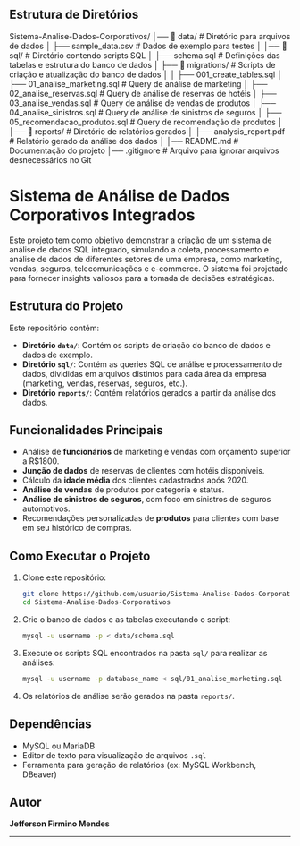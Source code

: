 ## Estrutura de Diretórios


Sistema-Analise-Dados-Corporativos/ │── 📂 data/ # Diretório para arquivos de dados │ ├── sample_data.csv # Dados de exemplo para testes │ │── 📂 sql/ # Diretório contendo scripts SQL │ ├── schema.sql # Definições das tabelas e estrutura do banco de dados │ ├── 📂 migrations/ # Scripts de criação e atualização do banco de dados │ │ ├── 001_create_tables.sql │ ├── 01_analise_marketing.sql # Query de análise de marketing │ ├── 02_analise_reservas.sql # Query de análise de reservas de hotéis │ ├── 03_analise_vendas.sql # Query de análise de vendas de produtos │ ├── 04_analise_sinistros.sql # Query de análise de sinistros de seguros │ ├── 05_recomendacao_produtos.sql # Query de recomendação de produtos │ │── 📂 reports/ # Diretório de relatórios gerados │ ├── analysis_report.pdf # Relatório gerado da análise dos dados │ │── README.md # Documentação do projeto │── .gitignore # Arquivo para ignorar arquivos desnecessários no Git


# Sistema de Análise de Dados Corporativos Integrados

Este projeto tem como objetivo demonstrar a criação de um sistema de análise de dados SQL integrado, simulando a coleta, processamento e análise de dados de diferentes setores de uma empresa, como marketing, vendas, seguros, telecomunicações e e-commerce. O sistema foi projetado para fornecer insights valiosos para a tomada de decisões estratégicas.

## Estrutura do Projeto

Este repositório contém:

- **Diretório `data/`**: Contém os scripts de criação do banco de dados e dados de exemplo.
- **Diretório `sql/`**: Contém as queries SQL de análise e processamento de dados, divididas em arquivos distintos para cada área da empresa (marketing, vendas, reservas, seguros, etc.).
- **Diretório `reports/`**: Contém relatórios gerados a partir da análise dos dados.

## Funcionalidades Principais

- Análise de **funcionários** de marketing e vendas com orçamento superior a R$1800.
- **Junção de dados** de reservas de clientes com hotéis disponíveis.
- Cálculo da **idade média** dos clientes cadastrados após 2020.
- **Análise de vendas** de produtos por categoria e status.
- **Análise de sinistros de seguros**, com foco em sinistros de seguros automotivos.
- Recomendações personalizadas de **produtos** para clientes com base em seu histórico de compras.

## Como Executar o Projeto

1. Clone este repositório:
    ```bash
    git clone https://github.com/usuario/Sistema-Analise-Dados-Corporativos.git
    cd Sistema-Analise-Dados-Corporativos
    ```

2. Crie o banco de dados e as tabelas executando o script:
    ```bash
    mysql -u username -p < data/schema.sql
    ```

3. Execute os scripts SQL encontrados na pasta `sql/` para realizar as análises:
    ```bash
    mysql -u username -p database_name < sql/01_analise_marketing.sql
    ```

4. Os relatórios de análise serão gerados na pasta `reports/`.

## Dependências

- MySQL ou MariaDB
- Editor de texto para visualização de arquivos `.sql`
- Ferramenta para geração de relatórios (ex: MySQL Workbench, DBeaver)

## Autor

**Jefferson Firmino Mendes**

---

